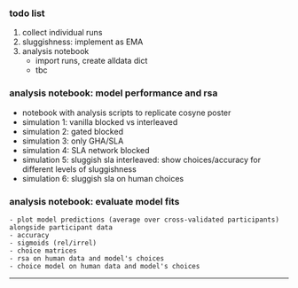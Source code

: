 ### todo list 
1. collect individual runs 
2. sluggishness: implement as EMA
3. analysis notebook
    - import runs, create alldata dict 
    - tbc

### analysis notebook: model performance and rsa
- notebook with analysis scripts to replicate cosyne poster
- simulation 1: vanilla blocked vs interleaved
- simulation 2: gated blocked 
- simulation 3: only GHA/SLA
- simulation 4: SLA network blocked
- simulation 5: sluggish sla interleaved: show choices/accuracy for different levels of sluggishness
- simulation 6: sluggish sla on human choices 

### analysis notebook: evaluate model fits
    - plot model predictions (average over cross-validated participants) alongside participant data
    - accuracy
    - sigmoids (rel/irrel)
    - choice matrices
    - rsa on human data and model's choices
    - choice model on human data and model's choices




-----------------



